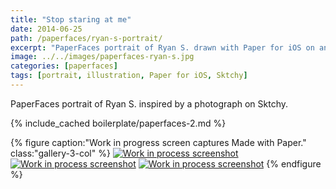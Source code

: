 ```yaml
---
title: "Stop staring at me"
date: 2014-06-25
path: /paperfaces/ryan-s-portrait/
excerpt: "PaperFaces portrait of Ryan S. drawn with Paper for iOS on an iPad."
image: ../../images/paperfaces-ryan-s.jpg
categories: [paperfaces]
tags: [portrait, illustration, Paper for iOS, Sktchy]
---
```


PaperFaces portrait of Ryan S. inspired by a photograph on Sktchy.

{% include_cached boilerplate/paperfaces-2.md %}

{% figure caption:"Work in progress screen captures Made with Paper." class:"gallery-3-col" %}
[![Work in process screenshot](../../images/paperfaces-ryan-s-process-1-600.jpg)](../../images/paperfaces-ryan-s-process-1-lg.jpg) [![Work in process screenshot](../../images/paperfaces-ryan-s-process-2-600.jpg)](../../images/paperfaces-ryan-s-process-2-lg.jpg) [![Work in process screenshot](../../images/paperfaces-ryan-s-process-3-600.jpg)](../../images/paperfaces-ryan-s-process-3-lg.jpg)
{% endfigure %}
